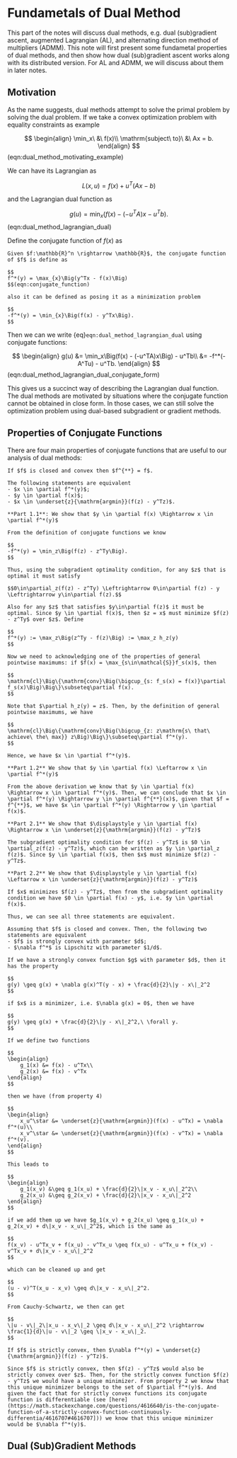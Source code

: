 # Fundametals of Dual Method

This part of the notes will discuss dual methods, e.g. dual (sub)gradient ascent, augmented Lagrangian (AL), and alternating direction method of multipliers (ADMM). This note will first present some fundametal properties of dual methods, and then show how dual (sub)gradient ascent works along with its distributed version. For AL and ADMM, we will discuss about them in later notes.

## Motivation

As the name suggests, dual methods attempt to solve the primal problem by solving the dual problem. If we take a convex optimization problem with equality constraints as example

$$
\begin{align}
    \min_x\ &\ f(x)\\
    \mathrm{subject\ to}\ &\ Ax = b.
\end{align}
$$(eqn:dual_method_motivating_example)

We can have its Lagrangian as

$$
L(x, u) = f(x) + u^T(Ax - b)
$$

and the Lagrangian dual function as

$$
g(u) = \min_x\Big(f(x) - (-u^TA)x - u^Tb\Big).
$$(eqn:dual_method_lagrangian_dual)

Define the conjugate function of $f(x)$ as

```{admonition} Conjugate Function
Given $f:\mathbb{R}^n \rightarrow \mathbb{R}$, the conjugate function of $f$ is define as

$$
f^*(y) = \max_{x}\Big(y^Tx - f(x)\Big) 
$$(eqn:conjugate_function)

also it can be defined as posing it as a minimization problem

$$
-f^*(y) = \min_{x}\Big(f(x) - y^Tx\Big). 
$$
```

Then we can we write {eq}`eqn:dual_method_lagrangian_dual` using conjugate functions:

$$
\begin{align}
g(u) &= \min_x\Big(f(x) - (-u^TA)x\Big) - u^Tb\\
     &= -f^*(-A^Tu) - u^Tb.
\end{align}
$$(eqn:dual_method_lagrangian_dual_conjugate_form)

This gives us a succinct way of describing the Lagrangian dual function. The dual methods are motivated by situations where the conjugate function cannot be obtained in close form. In those cases, we can still solve the optimization problem using dual-based subgradient or gradient methods.

## Properties of Conjugate Functions

There are four main properties of conjugate functions that are useful to our analysis of dual methods:

```{admonition} Property 1
If $f$ is closed and convex then $f^{**} = f$.
```

```{admonition} Property 2
The following statements are equivalent
- $x \in \partial f^*(y)$;
- $y \in \partial f(x)$;
- $x \in \underset{z}{\mathrm{argmin}}(f(z) - y^Tz)$.
```

```{dropdown} Proof of Property 2
**Part 1.1**: We show that $y \in \partial f(x) \Rightarrow x \in \partial f^*(y)$   

From the definition of conjugate functions we know

$$
-f^*(y) = \min_z\Big(f(z) - z^Ty\Big).
$$

Thus, using the subgradient optimality condition, for any $z$ that is optimal it must satisfy

$$0\in\partial_z(f(z) - z^Ty) \Leftrightarrow 0\in\partial f(z) - y \Leftrightarrow y\in\partial f(z).$$

Also for any $z$ that satisfies $y\in\partial f(z)$ it must be optimal. Since $y \in \partial f(x)$, then $z = x$ must minimize $f(z) - z^Ty$ over $z$. Define

$$
f^*(y) := \max_z\Big(z^Ty - f(z)\Big) := \max_z h_z(y)
$$

Now we need to acknowledging one of the properties of general pointwise maximums: if $f(x) = \max_{s\in\mathcal{S}}f_s(x)$, then

$$
\mathrm{cl}\Big\{\mathrm{conv}\Big(\bigcup_{s: f_s(x) = f(x)}\partial f_s(x)\Big)\Big\}\subseteq\partial f(x).
$$

Note that $\partial h_z(y) = z$. Then, by the definition of general pointwise maximums, we have

$$
\mathrm{cl}\Big\{\mathrm{conv}\Big(\bigcup_{z: z\mathrm{s\ that\ achieve\ the\ max}} z\Big)\Big\}\subseteq\partial f^*(y).
$$

Hence, we have $x \in \partial f^*(y)$.

**Part 1.2** We show that $y \in \partial f(x) \Leftarrow x \in \partial f^*(y)$   

From the above derivation we know that $y \in \partial f(x) \Rightarrow x \in \partial f^*(y)$. Then, we can conclude that $x \in \partial f^*(y) \Rightarrow y \in \partial f^{**}(x)$, given that $f = f^{**}$, we have $x \in \partial f^*(y) \Rightarrow y \in \partial f(x)$.

**Part 2.1** We show that $\displaystyle y \in \partial f(x) \Rightarrow x \in \underset{z}{\mathrm{argmin}}(f(z) - y^Tz)$   

The subgradient optimality condition for $f(z) - y^Tz$ is $0 \in \partial_z(f(z) - y^Tz)$, which can be written as $y \in \partial_z f(z)$. Since $y \in \partial f(x)$, then $x$ must minimize $f(z) - y^Tz$.

**Part 2.2** We show that $\displaystyle y \in \partial f(x) \Leftarrow x \in \underset{z}{\mathrm{argmin}}(f(z) - y^Tz)$ 

If $x$ minimizes $f(z) - y^Tz$, then from the subgradient optimality condition we have $0 \in \partial f(x) - y$, i.e. $y \in \partial f(x)$.

Thus, we can see all three statements are equivalent.
```

```{admonition} Property 3
Assuming that $f$ is closed and convex. Then, the following two statements are equivalent
- $f$ is strongly convex with parameter $d$;
- $\nabla f^*$ is Lipschitz with parameter $1/d$.
```

```{dropdown} Proof of Property 3
If we have a strongly convex function $g$ with parameter $d$, then it has the property

$$
g(y) \geq g(x) + \nabla g(x)^T(y - x) + \frac{d}{2}\|y - x\|_2^2
$$

if $x$ is a minimizer, i.e. $\nabla g(x) = 0$, then we have 

$$
g(y) \geq g(x) + \frac{d}{2}\|y - x\|_2^2,\ \forall y.
$$

If we define two functions

$$
\begin{align}
    g_1(x) &= f(x) - u^Tx\\
    g_2(x) &= f(x) - v^Tx
\end{align}
$$

then we have (from property 4)

$$
\begin{align}
    x_u^\star &= \underset{z}{\mathrm{argmin}}(f(x) - u^Tx) = \nabla f^*(u)\\
    x_v^\star &= \underset{z}{\mathrm{argmin}}(f(x) - v^Tx) = \nabla f^*(v).
\end{align}
$$

This leads to

$$
\begin{align}
    g_1(x_v) &\geq g_1(x_u) + \frac{d}{2}\|x_v - x_u\|_2^2\\
    g_2(x_u) &\geq g_2(x_v) + \frac{d}{2}\|x_v - x_u\|_2^2
\end{align}
$$

if we add them up we have $g_1(x_v) + g_2(x_u) \geq g_1(x_u) + g_2(x_v) + d\|x_v - x_u\|_2^2$, which is the same as 

$$
f(x_v) - u^Tx_v + f(x_u) - v^Tx_u \geq f(x_u) - u^Tx_u + f(x_v) - v^Tx_v + d\|x_v - x_u\|_2^2
$$

which can be cleaned up and get

$$
(u - v)^T(x_u - x_v) \geq d\|x_v - x_u\|_2^2.
$$

From Cauchy-Schwartz, we then can get 

$$
\|u - v\|_2\|x_u - x_v\|_2 \geq d\|x_v - x_u\|_2^2 \rightarrow \frac{1}{d}\|u - v\|_2 \geq \|x_v - x_u\|_2.
$$
```

```{admonition} Property 4
If $f$ is strictly convex, then $\nabla f^*(y) = \underset{z}{\mathrm{argmin}}(f(z) - y^Tz)$. 
```

```{dropdown} Proof of Property 4
Since $f$ is strictly convex, then $f(z) - y^Tz$ would also be strictly convex over $z$. Then, for the strictly convex function $f(z) - y^Tz$ we would have a unique minimizer. From property 2 we know that this unique minimizer belongs to the set of $\partial f^*(y)$. And given the fact that for strictly convex functions its conjugate function is differentiable (see [here](https://math.stackexchange.com/questions/4616640/is-the-conjugate-function-of-a-strictly-convex-function-continuously-differentia/4616707#4616707])) we know that this unique minimizer would be $\nabla f^*(y)$.
```

## Dual (Sub)Gradient Methods
